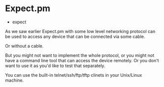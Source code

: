# Expect.pm

* expect


As we saw earlier Expect.pm with some low level networking protocol can be used to
access any device that can be connected via some cable.

Or without a cable.

But you might not want to implement the whole protocol, or you might not
have a command line tool that can access the device remotely.
Or you don't want to use it as you'd like to test that separately.


You can use the built-in telnet/ssh/ftp/tftp clinets in your Unix/Linux machine.



